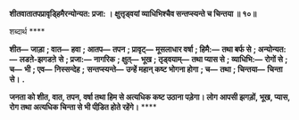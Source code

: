 **शीतवातातपप्रावृड्हिमैरन्योन्यत: प्रजा: ।** **क्षुत्तृड्वयां व्याधिभिश्चैव सन्तप्स्यन्ते च चिन्तया ॥ १०॥** 

शब्दार्थ **** 

**शीत—** **जाड़ा** **; वात—** **हवा** **; आतप—** **तपन** **; प्रावृट्—** **मूसलाधार वर्षा** **; हिमै:—** **तथा बर्फ से** **; अन्योन्यत:—** **लडऩे-झगडऩे** **से** **; प्रजा:—** **नागरिक** **; क्षुत्—** **भूख** **; तृड्वयाम्—** **तथा प्यास से** **; व्याधिभि:—** **रोगों से** **; च—** **भी** **; एव—** **निस्सन्देह** **;** **सन्तप्स्यन्ते—** **उन्हें महान् कष्ट भोगना होगा** **; च—** **तथा** **; चिन्तया—** **चिन्ता से।** **.** 

**जनता को शीत, वात, तपन, वर्षा तथा हिम से अत्यधिक कष्ट उठाना पड़ेगा। लोग** **आपसी झगड़ों, भूख, प्यास, रोग तथा अत्यधिक चिन्ता से भी पीडि़त होते रहेंगे।** **** 